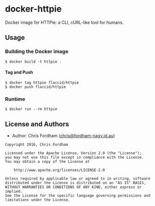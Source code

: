 # docker-httpie

Docker image for HTTPie: a CLI, cURL-like tool for humans.

## Usage

### Building the Docker image

    $ docker build -t httpie .

#### Tag and Push

    $ docker tag httpie flaccid/httpie
    $ docker push flaccid/httpie

### Runtime

    $ docker run --rm httpie

License and Authors
-------------------
- Author: Chris Fordham (<chris@fordham-nagy.id.au>)

```text
Copyright 2016, Chris Fordham

Licensed under the Apache License, Version 2.0 (the "License");
you may not use this file except in compliance with the License.
You may obtain a copy of the License at

    http://www.apache.org/licenses/LICENSE-2.0

Unless required by applicable law or agreed to in writing, software
distributed under the License is distributed on an "AS IS" BASIS,
WITHOUT WARRANTIES OR CONDITIONS OF ANY KIND, either express or implied.
See the License for the specific language governing permissions and
limitations under the License.
```
